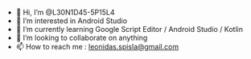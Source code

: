 - 👋 Hi, I’m @L30N1D45-5P15L4
- 👀 I’m interested in Android Studio
- 🌱 I’m currently learning Google Script Editor / Android Studio / Kotlin
- 💞️ I’m looking to collaborate on anything
- 📫 How to reach me : leonidas.spisla@gmail.com

<!---
L30N1D45-5P15L4/L30N1D45-5P15L4 is a ✨ special ✨ repository because its `README.md` (this file) appears on your GitHub profile.
You can click the Preview link to take a look at your changes.
--->
